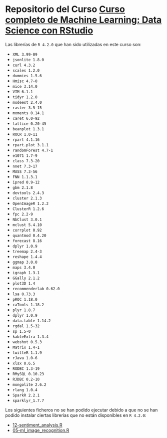 # Repositorio del Curso [Curso completo de Machine Learning: Data Science con RStudio](https://cursos.frogamesformacion.com/courses/machine-learning-r/)

Las librerías de `R 4.2.0` que han sido utilizadas en este curso son:

* `XML 3.99-09`
* `jsonlite 1.8.0`
* `curl 4.3.2`
* `scales 1.2.0`
* `dummies 1.5.6`
* `Hmisc 4.7-0`
* `mice 3.14.0`
* `VIM 6.1.1`
* `tidyr 1.2.0`
* `modeest 2.4.0`
* `raster 3.5-15`
* `moments 0.14.1`
* `caret 6.0-92`
* `lattice 0.20-45`
* `beanplot 1.3.1`
* `ROCR 1.0-11`
* `rpart 4.1.16`
* `rpart.plot 3.1.1`
* `randomForest 4.7-1`
* `e1071 1.7-9`
* `class 7.3-20`
* `nnet 7.3-17`
* `MASS 7.3-56`
* `FNN 1.1.3.1`
* `ipred 0.9-12`
* `gbm 2.1.8`
* `devtools 2.4.3`
* `cluster 2.1.3`
* `OpenImageR 1.2.2`
* `ClusterR 1.2.6`
* `fpc 2.2-9`
* `NbClust 3.0.1`
* `mclust 5.4.10`
* `corrplot 0.92`
* `quantmod 0.4.20`
* `forecast 8.16`
* `dplyr 1.0.9`
* `treemap 2.4-3`
* `reshape 1.4.4`
* `ggmap 3.0.0`
* `maps 3.4.0`
* `igraph 1.3.1`
* `GGally 2.1.2`
* `plot3D 1.4`
* `recommenderlab 0.62.0`
* `lsa 0.73.3`
* `pROC 1.18.0`
* `caTools 1.18.2`
* `plyr 1.8.7`
* `dplyr 1.0.9`
* `data.table 1.14.2`
* `rgdal 1.5-32`
* `sp 1.5-0`
* `kableExtra 1.3.4`
* `webshot 0.5.3`
* `Matrix 1.4-1`
* `twitteR 1.1.9`
* `rJava 1.0-6`
* `xlsx 0.6.5`
* `RODBC 1.3-19`
* `RMySQL 0.10.23`
* `RJDBC 0.2-10`
* `mongolite 2.6.2`
* `rlang 1.0.4`
* `SparkR 2.2.1`
* `sparklyr_1.7.7`

Los siguientes ficheros no se han podido ejecutar debido a que no se han podido instalar ciertas librerías que no están disponibles en `R 4.2.0`:

* [12-sentiment_analysis.R](https://github.com/jmudy/r-course/blob/curso/scripts/tema3/12-sentiment_analysis.R)
* [05-ml_image_recognition.R](https://github.com/jmudy/r-course/blob/curso/scripts/tema8/05-ml_image_recognition.R)